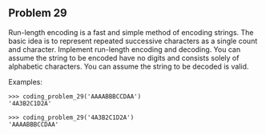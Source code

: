 ## Problem 29

Run-length encoding is a fast and simple method of encoding strings. The basic idea is to represent repeated
successive characters as a single count and character. Implement run-length encoding and decoding. You can assume
the string to be encoded have no digits and consists solely of alphabetic characters. You can assume the string to
be decoded is valid.

Examples:

    >>> coding_problem_29('AAAABBBCCDAA')
    '4A3B2C1D2A'
    
    >>> coding_problem_29('4A3B2C1D2A')
    'AAAABBBCCDAA'